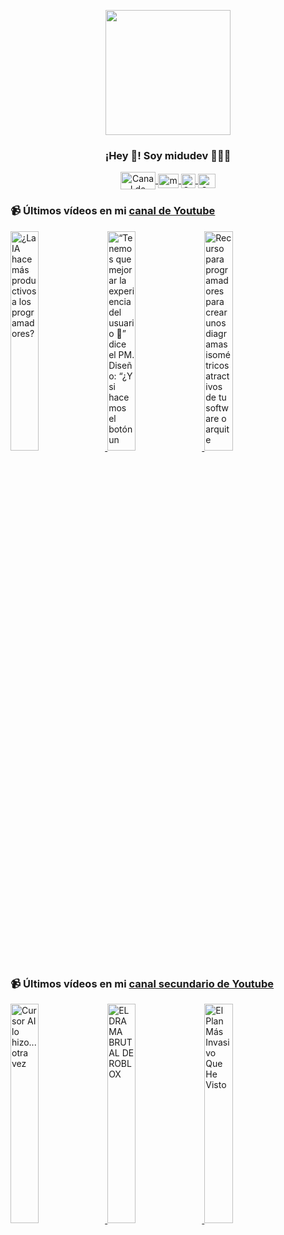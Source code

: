 <p align="center" width="300">
   <img align="center" width="200" src="https://user-images.githubusercontent.com/1561955/106762302-fda9de00-6635-11eb-99be-3ef744e60c0e.png" />
   <h3 align="center">¡Hey 👋! Soy midudev 👨🏻‍💻</h3>
</p>

<p align="center">
   <a href="https://twitch.tv/midudev" target="blank">
    <img align="center" src="https://upload.wikimedia.org/wikipedia/commons/c/ce/Twitch_logo_2019.svg" alt="Canal de Twitch de midudev" height="28px" width="56px" />
  </a>
  <span style="width: 8px;"> </span>
   <a href="https://youtube.com/midudev" target="blank">
    <img align="center" src="https://upload.wikimedia.org/wikipedia/commons/0/09/YouTube_full-color_icon_%282017%29.svg" alt="midudev" height="23px" width="33px" />
  </a>
  <span style="width: 8px;"> </span>
  <a href="https://instagram.com/midu.dev" target="blank">
    <img align="center" src="https://upload.wikimedia.org/wikipedia/commons/e/e7/Instagram_logo_2016.svg" alt="Canal de Instagram de midu.dev" height="23px" width="23px" />
  </a>
  <span style="width: 8px;"> </span>
  <a href="https://twitter.com/midudev" target="blank">
    <img align="center" src="https://upload.wikimedia.org/wikipedia/commons/thumb/6/6f/Logo_of_Twitter.svg/2491px-Logo_of_Twitter.svg.png" alt="Canal de Twitter de midudev" height="23px" width="28px" />
  </a>
</p>

### 📹 Últimos vídeos en mi [canal de Youtube](https://youtube.com/midudev?sub_confirmation=1)

<a href='https://youtu.be/cLK5lHjDWro' target='_blank'>
  <img width='30%' src='https://img.youtube.com/vi/cLK5lHjDWro/mqdefault.jpg' alt='¿La IA hace más productivos a los programadores?' />
</a>
<a href='https://youtu.be/k-A8Id9VG8I' target='_blank'>
  <img width='30%' src='https://img.youtube.com/vi/k-A8Id9VG8I/mqdefault.jpg' alt='“Tenemos que mejorar la experiencia del usuario 🧐” dice el PM.  Diseño: “¿Y si hacemos el botón un' />
</a>
<a href='https://youtu.be/PEWBwmCC9ac' target='_blank'>
  <img width='30%' src='https://img.youtube.com/vi/PEWBwmCC9ac/mqdefault.jpg' alt='Recurso para programadores para crear unos diagramas isométricos atractivos de tu software o arquite' />
</a>

### 📹 Últimos vídeos en mi [canal secundario de Youtube](https://youtube.com/midulive?sub_confirmation=1)

<a href='https://youtu.be/savFFyjJECg' target='_blank'>
  <img width='30%' src='https://img.youtube.com/vi/savFFyjJECg/mqdefault.jpg' alt='Cursor AI lo hizo... otra vez' />
</a>
<a href='https://youtu.be/IGbOTh2KDNo' target='_blank'>
  <img width='30%' src='https://img.youtube.com/vi/IGbOTh2KDNo/mqdefault.jpg' alt='EL DRAMA BRUTAL DE ROBLOX' />
</a>
<a href='https://youtu.be/lbzsdUlPhkc' target='_blank'>
  <img width='30%' src='https://img.youtube.com/vi/lbzsdUlPhkc/mqdefault.jpg' alt='El Plan Más Invasivo Que He Visto' />
</a>